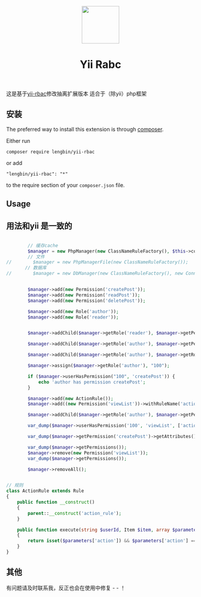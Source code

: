 <p align="center">
    <a href="https://github.com/yiisoft" target="_blank">
        <img src="https://avatars0.githubusercontent.com/u/993323" height="100px">
    </a>
    <h1 align="center">Yii Rabc</h1>
    <br>
</p>

这是基于[yii-rbac](https://github.com/yiisoft/rbac)修改抽离扩展版本
适合于（除yii）php框架

安装
------------

The preferred way to install this extension is through [composer](http://getcomposer.org/download/).

Either run

```
composer require lengbin/yii-rbac
```

or add

```
"lengbin/yii-rbac": "*"
```
to the require section of your `composer.json` file.

Usage
-----

## 用法和yii 是一致的


```php
        
        // 缓存cache 
        $manager = new PhpManager(new ClassNameRuleFactory(), $this->container->get(CacheInterface::class));
        // 文件
//        $manager = new PhpManagerFile(new ClassNameRuleFactory());
       // 数据库
//        $manager = new DbManager(new ClassNameRuleFactory(), new Connection($this->container), null, $this->container->get(LoggerInterface::class)->get());


        $manager->add(new Permission('createPost'));
        $manager->add(new Permission('readPost'));
        $manager->add(new Permission('deletePost'));

        $manager->add(new Role('author'));
        $manager->add(new Role('reader'));


        $manager->addChild($manager->getRole('reader'), $manager->getPermission('readPost'));

        $manager->addChild($manager->getRole('author'), $manager->getPermission('createPost'));

        $manager->addChild($manager->getRole('author'), $manager->getRole('reader'));

        $manager->assign($manager->getRole('author'), "100");

        if ($manager->userHasPermission("100", 'createPost')) {
            echo 'author has permission createPost';
        }

        $manager->add(new ActionRule());
        $manager->add((new Permission('viewList'))->withRuleName('action_rule'));

        $manager->addChild($manager->getRole('author'), $manager->getPermission('viewList'));

        var_dump($manager->userHasPermission('100', 'viewList', ['action' => 'home']), $manager->userHasPermission('100', 'viewList', ['action' => 'home2']));

        var_dump($manager->getPermission('createPost')->getAttributes(), $manager->getRoles(), $manager->getRules());

        var_dump($manager->getPermissions());
        $manager->remove(new Permission('viewList'));
        var_dump($manager->getPermissions());

        $manager->removeAll();

```

```php

// 规则
class ActionRule extends Rule
{
    public function __construct()
    {
        parent::__construct('action_rule');
    }

    public function execute(string $userId, Item $item, array $parameters = []): bool
    {
        return isset($parameters['action']) && $parameters['action'] === 'home';
    }
}

```

其他
----
有问题请及时联系我，反正也会在使用中修复 - - ！


